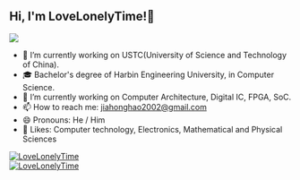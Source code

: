 ## Hi, I'm LoveLonelyTime!👋

  ![](https://komarev.com/ghpvc/?username=LoveLonelyTime&label=Profile%20Visits&color=blue&style=for-the-badge)

- 🔭 I’m currently working on USTC(University of Science and Technology of China).
- 🎓 Bachelor's degree of Harbin Engineering University, in Computer Science.
- 🔬 I’m currently working on Computer Architecture, Digital IC, FPGA, SoC.
- 📫 How to reach me: <a href="mailto:jiahonghao2002@gmail.com"> jiahonghao2002@gmail.com </a>
- 😄 Pronouns: He / Him
- 🥰 Likes: Computer technology, Electronics, Mathematical and Physical Sciences

  
<a href="https://github.com/LoveLonelyTime" target="_blank"><img src="https://github-readme-stats.vercel.app/api?username=LoveLonelyTime&count_private=true&include_all_commits=true&show_icons=true&hide_border=true&locale=cn&theme=catppuccin_mocha" alt="LoveLonelyTime" /></a><br/>
<a href="https://github.com/LoveLonelyTime" target="_blank"><img src="https://github-readme-stats.vercel.app/api/top-langs/?username=LoveLonelyTime&layout=compact&langs_count=10&card_width=445&hide_border=true&locale=cn&theme=catppuccin_mocha" alt="LoveLonelyTime" /></a>

